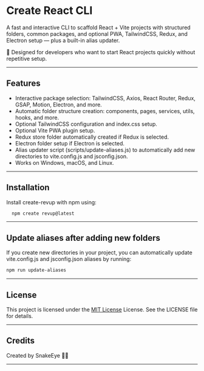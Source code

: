 # Create React CLI

A fast and interactive CLI to scaffold React + Vite projects with structured folders, common packages, and optional PWA, TailwindCSS, Redux, and Electron setup — plus a built-in alias updater.

🚀 Designed for developers who want to start React projects quickly without repetitive setup.

---

## Features

- Interactive package selection: TailwindCSS, Axios, React Router, Redux, GSAP, Motion, Electron, and more.
- Automatic folder structure creation: components, pages, services, utils, hooks, and more.
- Optional TailwindCSS configuration and index.css setup.
- Optional Vite PWA plugin setup.
- Redux store folder automatically created if Redux is selected.
- Electron folder setup if Electron is selected.
- Alias updater script (scripts/update-aliases.js) to automatically add new directories to vite.config.js and jsconfig.json.
- Works on Windows, macOS, and Linux.

---

## Installation

Install create-revup with npm using:

```bash
  npm create revup@latest
```

---

## Update aliases after adding new folders

If you create new directories in your project, you can automatically update vite.config.js and jsconfig.json aliases by running:

```bash
npm run update-aliases
```

---

## License

This project is licensed under the [MIT License](./LICENSE) License. See the LICENSE file for details.

---

## Credits

Created by SnakeEye 👨‍💻

---
